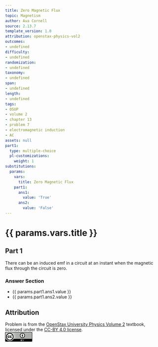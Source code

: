 ```yaml
---
title: Zero Magnetic Flux
topic: Magnetism
author: Ava Cornell
source: 2.13.7
template_version: 1.0
attribution: openstax-physics-vol2
outcomes:
- undefined
difficulty:
- undefined
randomization:
- undefined
taxonomy:
- undefined
span:
- undefined
length:
- undefined
tags:
- OSUP
- volume 2
- chapter 13
- problem 7
- electromagnetic induction
- AC
assets: null
part1:
  type: multiple-choice
  pl-customizations:
    weight: 1
substitutions:
  params:
    vars:
      title: Zero Magnetic Flux
    part1:
      ans1:
        value: 'True'
      ans2:
        value: 'False'
---
```

# {{ params.vars.title }}

## Part 1

There can be an induced emf in a circuit at an instant when the magnetic flux through the circuit is zero.

### Answer Section

- {{ params.part1.ans1.value }}
- {{ params.part1.ans2.value }}

## Attribution

Problem is from the [OpenStax University Physics Volume 2](https://openstax.org/details/books/university-physics-volume-2) textbook, licensed under the [CC-BY 4.0 license](https://creativecommons.org/licenses/by/4.0/).<br>![Image representing the Creative Commons 4.0 BY license.](https://raw.githubusercontent.com/firasm/bits/master/by.png)